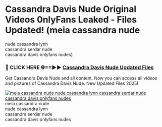 # Cassandra Davis Nude Original Videos 0nlyFans Leaked - Files Updated! (meia cassandra nude<br>
nude cassandra lynn<br>
cassandra serdar nude<br>
cassandra davis onlyfans nudes)

<h3>🔴 CLICK HERE 🌐==►► <a href="https://tinyurl.com/2p9ay9w9" rel="nofollow">Cassandra Davis Nude Updated Files</a></h3>

Get Cassandra Davis Nude and all content. Now you can access all videos and pictures of Cassandra Davis Nude. New Updated Files 2025!

[![meia cassandra nude<br>
nude cassandra lynn<br>
cassandra serdar nude<br>
cassandra davis onlyfans nudes](https://i.imgur.com/KQgVmj3.gif)](https://tinyurl.com/2p9ay9w9)
meia cassandra nude<br>
nude cassandra lynn<br>
cassandra serdar nude<br>
cassandra davis onlyfans nudes